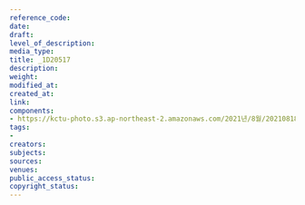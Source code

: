 ```yaml
---
reference_code: 
date: 
draft: 
level_of_description: 
media_type: 
title: _1D20517
description: 
weight: 
modified_at: 
created_at: 
link: 
components:
- https://kctu-photo.s3.ap-northeast-2.amazonaws.com/2021년/8월/20210818_경찰+양경수+위원장+구속영장+통보+방문/_1D20517.jpg
tags:
- 
creators: 
subjects: 
sources: 
venues: 
public_access_status: 
copyright_status: 
---
```

